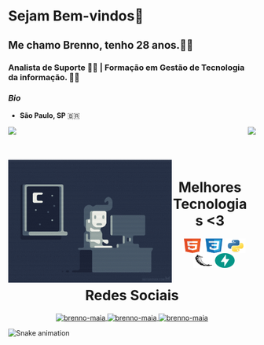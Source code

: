 # Sejam Bem-vindos👋


## Me chamo Brenno, tenho 28 anos.:raising_hand_man:
### Analista de Suporte :technologist: | Formação em Gestão de Tecnologia da informação. :man_student:

### _Bio_
- **São Paulo, SP** :brazil:

<div>

   <img height="180em"
        src="https://github-readme-stats.vercel.app/api?username=imbrenno&show_icons=true&theme=midnight-purple&include_all_commits=true&count_private=true" />
   <img align="right" height="180em"
        src="https://github-readme-stats.vercel.app/api/top-langs/?username=imbrenno&layout=compact&langs_count=16&theme=midnight-purple" />
</div>
<br>


<div align="center">
 <div style="display: inline_block"><br>
    <img align="left" height="250" alt="coding-time" src="code.gif">
    <h1 align="center">Melhores Tecnologias <3</h1>
    <img align="center" height="30" width="40" alt="html-icon" src="https://raw.githubusercontent.com/devicons/devicon/master/icons/html5/html5-original.svg">
    <img align="center" height="30" width="40" alt="css-icon" src="https://raw.githubusercontent.com/devicons/devicon/master/icons/css3/css3-original.svg">
    <img align="center" height="30" width="40" alt="python-icon" src="https://github.com/devicons/devicon/blob/master/icons/python/python-original.svg">
    <img align="center" height="30" width="40" alt="flask-icon" src="https://github.com/devicons/devicon/blob/master/icons/flask/flask-original.svg">
    <img align="center" height="30" width="40" alt="fastapi-icon" src="https://github.com/devicons/devicon/blob/master/icons/fastapi/fastapi-original.svg">
     
   </div>
    <h1 align="center">Redes Sociais</h1>
    <a href="https://www.linkedin.com/in/brenno-maia/" target="_blank">
        <img align="center" alt="brenno-maia" height="60" width="55"
            src="https://cdn.icon-icons.com/icons2/100/PNG/256/linkedin_socialnetwork_17503.png">
    </a>
    <a href="https://www.instagram.com/brenno_____________/" target="_blank">
        <img align="center" alt="brenno-maia" height="60" width="55"
            src="https://cdn.icon-icons.com/icons2/100/PNG/256/instagram_socialnetwork_17505.png">
    </a>
    <a href="brennomaia10@gmail.com">
        <img align="center" alt="brenno-maia" height="60" width="55"
            src="https://cdn.icon-icons.com/icons2/100/PNG/256/email_socialnetwork_17535.png">
    </a>
</div>

![Snake animation](https://github.com/imbrenno/imbrenno/blob/output/github-contribution-grid-snake.svg)
